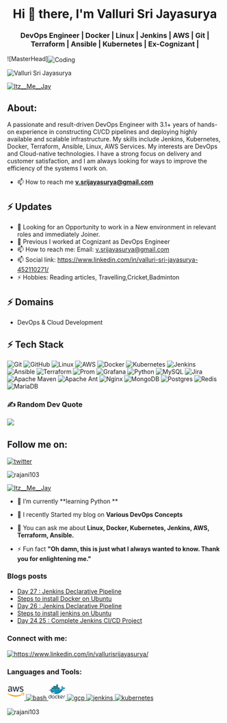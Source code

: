 <h1 align="center">Hi 👋 there, I'm Valluri Sri Jayasurya </h1>
<h3 align="center"> DevOps Engineer | Docker | Linux | Jenkins | AWS | Git | Terraform | Ansible | Kubernetes | Ex-Cognizant | </h3>
![MasterHead]<img align="Center" alt="Coding" width="400" src="https://thumbs.dreamstime.com/b/devops-banner-concept-has-steps-to-analyze-such-as-plan-code-build-operate-deploy-test-monitor-release-software-251835118.jpg" >



<p align="left"> <img src="https://komarev.com/ghpvc/?username=Itz_Me_Jay&label=Profile%20views&color=0e75b6&style=flat" alt="Valluri Sri Jayasurya" /> </p>

<p align="left"> <a href="https://twitter.com/Itz__Me__Jay" target="blank"><img src="https://img.shields.io/twitter/follow/I__ME__JAY?logo=twitter&style=for-the-badge" alt="Itz__Me__Jay" /></a> </p>

## **About:**
A passionate and result-driven DevOps Engineer with 3.1+ years of hands-on experience in constructing CI/CD pipelines and deploying highly available and scalable infrastructure. My skills include Jenkins, Kubernetes, Docker, Terraform, Ansible, Linux, AWS Services.
My interests are DevOps and Cloud-native technologies.
I have a strong focus on delivery and customer satisfaction, and I am always looking for ways to improve the efficiency of the systems I work on.

- 📫 How to reach me **v.srijayasurya@gmail.com**

## ⚡ Updates

- 🔭 Looking for an Opportunity to work in a New environment in relevant roles and immediately Joiner.
- 🔭 Previous I worked at Cognizant as DevOps Engineer <br/>
- 📫 How to reach me: Email: v.srijayasurya@gmail.com<br/>
- 📫 Social link: https://www.linkedin.com/in/valluri-sri-jayasurya-452110271/
- ⚡ Hobbies: Reading articles, Travelling,Cricket,Badminton

## ⚡ Domains
- DevOps & Cloud Development

## ⚡ Tech Stack
![Git](https://img.shields.io/badge/GIT-E44C30?style=for-the-badge&logo=git&logoColor=white)
![GitHub](https://img.shields.io/badge/GitHub-100000?style=for-the-badge&logo=github&logoColor=white)
![Linux](https://img.shields.io/badge/Linux-FCC624?style=for-the-badge&logo=linux&logoColor=black)
![AWS](https://img.shields.io/badge/Amazon_AWS-FF9900?style=for-the-badge&logo=amazonaws&logoColor=white)
![Docker](https://img.shields.io/badge/docker-%230db7ed.svg?style=for-the-badge&logo=docker&logoColor=white)
![Kubernetes](https://img.shields.io/badge/kubernetes-%23326ce5.svg?style=for-the-badge&logo=kubernetes&logoColor=white)
![Jenkins](https://img.shields.io/badge/Jenkins-D24939?style=for-the-badge&logo=Jenkins&logoColor=white)
![Ansible](https://img.shields.io/badge/ansible-%231A1918.svg?style=for-the-badge&logo=ansible&logoColor=white)
![Terraform](https://img.shields.io/badge/terraform-%235835CC.svg?style=for-the-badge&logo=terraform&logoColor=white)
![Prom](https://img.shields.io/badge/Prometheus-E6522C?style=for-the-badge&logo=Prometheus&logoColor=white)
![Grafana](https://img.shields.io/badge/grafana-%23F46800.svg?style=for-the-badge&logo=grafana&logoColor=white)
![Python](https://img.shields.io/badge/-Python-000?style=for-the-badge&logo=python)
![MySQL](	https://img.shields.io/badge/MySQL-00000F?style=for-the-badge&logo=mysql&logoColor=white)
![Jira](https://img.shields.io/badge/-Jira-000?&style=for-the-badge&logo=Jira-Software&logoColor=0052CC)
![Apache Maven](https://img.shields.io/badge/Apache%20Maven-C71A36?style=for-the-badge&logo=Apache%20Maven&logoColor=white) 
![Apache Ant](https://img.shields.io/badge/Apache%20Ant-A81C7D?style=for-the-badge&logo=Apache%20Ant&logoColor=white)
![Nginx](https://img.shields.io/badge/nginx-%23009639.svg?style=for-the-badge&logo=nginx&logoColor=white)
![MongoDB](https://img.shields.io/badge/MongoDB-%234ea94b.svg?style=for-the-badge&logo=mongodb&logoColor=white)
![Postgres](https://img.shields.io/badge/postgres-%23316192.svg?style=for-the-badge&logo=postgresql&logoColor=white)
![Redis](https://img.shields.io/badge/redis-%23DD0031.svg?style=for-the-badge&logo=redis&logoColor=white) 
![MariaDB](https://img.shields.io/badge/MariaDB-003545?style=for-the-badge&logo=mariadb&logoColor=white) 

### ✍️ Random Dev Quote
![](https://quotes-github-readme.vercel.app/api?type=horizontal&theme=radical)

## **Follow me on:**
[![twitter](https://img.shields.io/badge/Twitter-00acee?style=for-the-badge&logo=Twitter&logoColor=white)](https://twitter.com/Itz__Me__Jay)




<p align="left"> <img src="https://komarev.com/ghpvc/?username=rajani103&label=Profile%20views&color=0e75b6&style=flat" alt="rajani103" /> </p>

<p align="left"> <a href="https://twitter.com/Itz__Me__Jay" target="blank"><img src="https://img.shields.io/twitter/follow/I__ME__JAY?logo=twitter&style=for-the-badge" alt="Itz__Me__Jay" /></a> </p>

- 🔭 I’m currently **learning Python **
- 📝 I recently Started my blog on **Various DevOps Concepts**

- 💬 You can ask me about **Linux, Docker, Kubernetes, Jenkins, AWS, Terraform, Ansible.**

- ⚡ Fun fact **"Oh damn, this is just what I always wanted to know. Thank you for enlightening me."**

### Blogs posts
<!-- BLOG-POST-LIST:START -->
- [Day 27 : Jenkins Declarative Pipeline](https://medium.com/@rajani103/day-27-jenkins-declarative-pipeline-d9fb9c83f6fc?source=rss-a8245d2e0240------2)
- [Steps to install Docker on Ubuntu](https://medium.com/@rajani103/steps-to-install-docker-on-ubuntu-bf6080543096?source=rss-a8245d2e0240------2)
- [Day 26 : Jenkins Declarative Pipeline](https://medium.com/@rajani103/day-26-jenkins-declarative-pipeline-6209ff470160?source=rss-a8245d2e0240------2)
- [Steps to install jenkins on Ubuntu](https://medium.com/@rajani103/steps-to-install-jenkins-on-ubuntu-987b6042344a?source=rss-a8245d2e0240------2)
- [Day 24,25 : Complete Jenkins CI/CD Project](https://medium.com/@rajani103/day-24-25-complete-jenkins-ci-cd-project-14aa3d8eb7e6?source=rss-a8245d2e0240------2)
<!-- BLOG-POST-LIST:END -->

<h3 align="left">Connect with me:</h3>
<p align="left">
<a href="https://www.linkedin.com/in/vallurisrijayasurya/" target="blank"><img align="center" src="https://raw.githubusercontent.com/rahuldkjain/github-profile-readme-generator/master/src/images/icons/Social/linked-in-alt.svg" alt="https://www.linkedin.com/in/vallurisrijayasurya/" height="30" width="40" /></a>
</p>

<h3 align="left">Languages and Tools:</h3>
<p align="left"> <a href="https://aws.amazon.com" target="_blank" rel="noreferrer"> <img src="https://raw.githubusercontent.com/devicons/devicon/master/icons/amazonwebservices/amazonwebservices-original-wordmark.svg" alt="aws" width="40" height="40"/> </a> <a href="https://www.gnu.org/software/bash/" target="_blank" rel="noreferrer"> <img src="https://www.vectorlogo.zone/logos/gnu_bash/gnu_bash-icon.svg" alt="bash" width="40" height="40"/> </a> <a href="https://www.docker.com/" target="_blank" rel="noreferrer"> <img src="https://raw.githubusercontent.com/devicons/devicon/master/icons/docker/docker-original-wordmark.svg" alt="docker" width="40" height="40"/> </a> <a href="https://cloud.google.com" target="_blank" rel="noreferrer"> <img src="https://www.vectorlogo.zone/logos/google_cloud/google_cloud-icon.svg" alt="gcp" width="40" height="40"/> </a> <a href="https://www.jenkins.io" target="_blank" rel="noreferrer"> <img src="https://www.vectorlogo.zone/logos/jenkins/jenkins-icon.svg" alt="jenkins" width="40" height="40"/> </a> <a href="https://kubernetes.io" target="_blank" rel="noreferrer"> <img src="https://www.vectorlogo.zone/logos/kubernetes/kubernetes-icon.svg" alt="kubernetes" width="40" height="40"/> </a> </p>

<p><img align="center" src="https://github-readme-streak-stats.herokuapp.com/?user=rajani103&" alt="rajani103" /></p>
